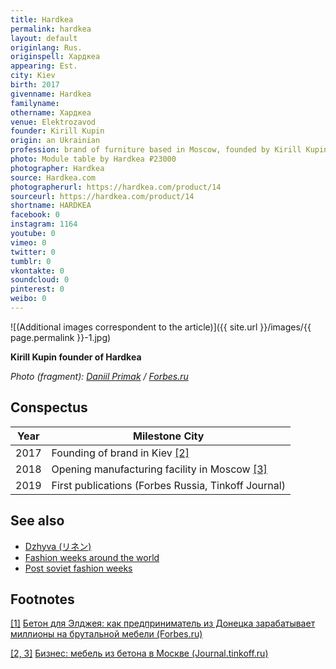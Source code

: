 ```yaml
---
title: Hardkea
permalink: hardkea
layout: default
originlang: Rus.
originspell: Хардкеa
appearing: Est.
city: Kiev
birth: 2017
givenname: Hardkea
familyname:
othername: Хардкеa
venue: Elektrozavod
founder: Kirill Kupin
origin: an Ukrainian
profession: brand of furniture based in Moscow, founded by Kirill Kupin
photo: Module table by Hardkea ₽23000
photographer: Hardkea
source: Hardkea.com
photographerurl: https://hardkea.com/product/14
sourceurl: https://hardkea.com/product/14
shortname: HARDKEA
facebook: 0
instagram: 1164
youtube: 0
vimeo: 0
twitter: 0
tumblr: 0
vkontakte: 0
soundcloud: 0
pinterest: 0
weibo: 0
---
```


<!---
To edit top block see
icon "Meta Data"
on right menu
Full edit instructions
indexmod.gq/edit
-->

![(Additional images correspondent to the article)]({{ site.url }}/images/{{ page.permalink }}-1.jpg)

**Kirill Kupin founder of Hardkea**

*Photo (fragment): [Daniil Primak](https://www.forbes.ru/karera-i-svoy-biznes/384659-beton-dlya-eldzheya-kak-predprinimatel-iz-donecka-zarabatyvaet-milliony) / [Forbes.ru](https://www.forbes.ru/karera-i-svoy-biznes/384659-beton-dlya-eldzheya-kak-predprinimatel-iz-donecka-zarabatyvaet-milliony)*

## Сonspectus

|Year|Milestone City|
|-|-|
|2017|Founding of brand in Kiev <span id="a2">[\[2\]](#f2)</span>|
|2018|Opening manufacturing facility in Moscow <span id="a2">[\[3\]](#f2)</span>|
|2019|First publications (Forbes Russia, Tinkoff Journal)|

## See also

+ [Dzhyva (リネン)](dzhyva)
+ [Fashion weeks around the world](fashion-weeks-around-the-world)
+ [Post soviet fashion weeks](post-soviet-fashion-weeks)

## Footnotes

[[1]](#a1) <span id="f1"></span> [Бетон для Элджея: как предприниматель из Донецка зарабатывает миллионы на брутальной мебели (Forbes.ru)](https://www.forbes.ru/karera-i-svoy-biznes/384659-beton-dlya-eldzheya-kak-predprinimatel-iz-donecka-zarabatyvaet-milliony)

[[2, 3]](#a2) <span id="f2"></span> [Бизнес: мебель из бетона в Москве (Journal.tinkoff.ru)](https://journal.tinkoff.ru/beton/)
